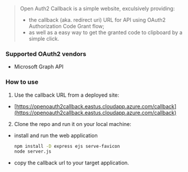 > Open Auth2 Callback is a simple website, exculsively providing:
> - the callback (aka. redirect uri) URL for API using OAuth2 Authorization Code Grant flow;
> - as well as a easy way to get the granted code to clipboard by a simple click.

### Supported OAuth2 vendors
- Microsoft Graph API



### How to use

1. Use the callback URL from a deployed site:
- [https://openoauth2callback.eastus.cloudapp.azure.com/callback](https://openoauth2callback.eastus.cloudapp.azure.com/callback)



2. Clone the repo and run it on your local machine:
- install and run the web application
  
	```bash
	npm install -D express ejs serve-favicon
	node server.js
	```
- copy the callback url to your target application.